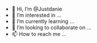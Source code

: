 - 👋 Hi, I’m @Justdanie
- 👀 I’m interested in ...
- 🌱 I’m currently learning ...
- 💞️ I’m looking to collaborate on ...
- 📫 How to reach me ...

<!---
Justdanie/Justdanie is a ✨ special ✨ repository because its `README.md` (this file) appears on your GitHub profile.
You can click the Preview link to take a look at your changes.
--->
